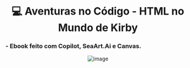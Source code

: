 <h1 align=center>💻 Aventuras no Código - HTML no Mundo de Kirby</h1>
<h3> - Ebook feito com Copilot, SeaArt.Ai e Canvas.</h3>

<span align=center>

![image](https://github.com/user-attachments/assets/0cfe50de-16eb-4adc-b060-bce937b4174b)

</span>
